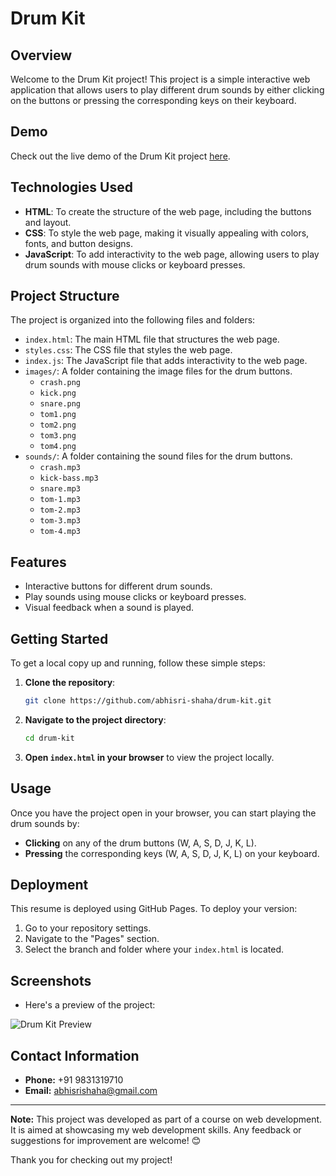 # Drum Kit

## Overview
Welcome to the Drum Kit project! This project is a simple interactive web application that allows users to play different drum sounds by either clicking on the buttons or pressing the corresponding keys on their keyboard.

## Demo

Check out the live demo of the Drum Kit project [here](https://your-github-username.github.io/drum-kit).

## Technologies Used

- **HTML**: To create the structure of the web page, including the buttons and layout.
- **CSS**: To style the web page, making it visually appealing with colors, fonts, and button designs.
- **JavaScript**: To add interactivity to the web page, allowing users to play drum sounds with mouse clicks or keyboard presses.

## Project Structure

The project is organized into the following files and folders:

- `index.html`: The main HTML file that structures the web page.
- `styles.css`: The CSS file that styles the web page.
- `index.js`: The JavaScript file that adds interactivity to the web page.
- `images/`: A folder containing the image files for the drum buttons.
  - `crash.png`
  - `kick.png`
  - `snare.png`
  - `tom1.png`
  - `tom2.png`
  - `tom3.png`
  - `tom4.png`
- `sounds/`: A folder containing the sound files for the drum buttons.
  - `crash.mp3`
  - `kick-bass.mp3`
  - `snare.mp3`
  - `tom-1.mp3`
  - `tom-2.mp3`
  - `tom-3.mp3`
  - `tom-4.mp3`

## Features

- Interactive buttons for different drum sounds.
- Play sounds using mouse clicks or keyboard presses.
- Visual feedback when a sound is played.

## Getting Started

To get a local copy up and running, follow these simple steps:

1. **Clone the repository**:
    ```bash
    git clone https://github.com/abhisri-shaha/drum-kit.git
    ```

2. **Navigate to the project directory**:
    ```bash
    cd drum-kit
    ```

3. **Open `index.html` in your browser** to view the project locally.

## Usage

Once you have the project open in your browser, you can start playing the drum sounds by:

- **Clicking** on any of the drum buttons (W, A, S, D, J, K, L).
- **Pressing** the corresponding keys (W, A, S, D, J, K, L) on your keyboard.
  
## Deployment
This resume is deployed using GitHub Pages. To deploy your version:
1. Go to your repository settings.
2. Navigate to the "Pages" section.
3. Select the branch and folder where your `index.html` is located.

## Screenshots
- Here's a preview of the project:

![Drum Kit Preview](https://github.com/abhisri-shaha/Drum-Kit/assets/174130342/d3d02973-2eae-4999-8e0f-b3859bf3303d)


## Contact Information
- **Phone:** +91 9831319710
- **Email:** [abhisrishaha@gmail.com](mailto:abhisrishaha@gmail.com)

---

**Note:** This project was developed as part of a course on web development. It is aimed at showcasing my web development skills. Any feedback or suggestions for improvement are welcome! 😊

Thank you for checking out my project!
